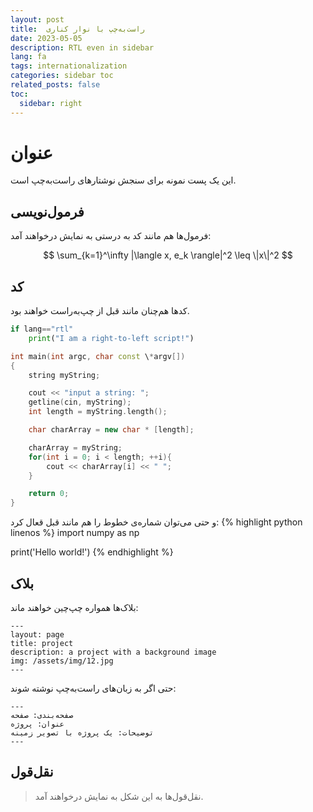 ```yaml
---
layout: post
title:  راست‌به‌چپ با نوار کناری
date: 2023-05-05
description: RTL even in sidebar
lang: fa
tags: internationalization
categories: sidebar toc 
related_posts: false
toc:
  sidebar: right  
---
```


# عنوان
این یک پست نمونه برای سنجش نوشتارهای راست‌به‌چپ است.


## فرمول‌نویسی
فرمول‌ها هم مانند کد به درستی به نمایش در‌خواهند آمد:


$$
\sum_{k=1}^\infty |\langle x, e_k \rangle|^2 \leq \|x\|^2
$$

## کد
کدها هم‌چنان مانند قبل از چپ‌به‌راست خواهند بود.

```python
if lang=="rtl"
    print("I am a right-to-left script!")
```

```c++
int main(int argc, char const \*argv[])
{
    string myString;

    cout << "input a string: ";
    getline(cin, myString);
    int length = myString.length();

    char charArray = new char * [length];

    charArray = myString;
    for(int i = 0; i < length; ++i){
        cout << charArray[i] << " ";
    }

    return 0;
}
```

و حتی می‌توان شماره‌ی خطوط را هم مانند قبل قعال کرد:
{% highlight python linenos %}
import numpy as np

print('Hello world!')
{% endhighlight %}



## بلاک
بلاک‌ها همواره چپ‌چین خواهند ماند:

    ---
    layout: page
    title: project
    description: a project with a background image
    img: /assets/img/12.jpg
    ---
    
حتی اگر به زبان‌های راست‌به‌چپ نوشته شوند:
    
    ---
    صفحه‌بندی: صفحه
    عنوان: پروژه
    توضیحات: یک پروژه با تصویر زمینه
    ---
    
## نقل‌قول
> نقل‌قول‌ها به این شکل به نمایش درخواهند آمد.
